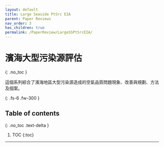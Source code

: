 ```yaml
---
layout: default
title: Large Seaside PtSrc EIA
parent: Paper Reviews
nav_order: 3
has_children: true
permalink: /PaperReview/LargeSSPtSrcEIA/
---
```


# 濱海大型污染源評估
{: .no_toc }

這個系列綜合了濱海地區大型污染源造成的空氣品質問題現象、改善與規劃、方法及個案。

{: .fs-6 .fw-300 }

## Table of contents
{: .no_toc .text-delta }

1. TOC
{:toc}

---



